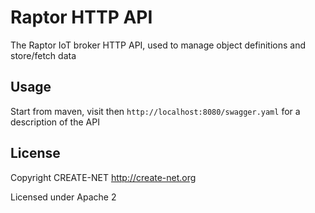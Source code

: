 Raptor HTTP API
===

The Raptor IoT broker HTTP API, used to manage object definitions and store/fetch data

Usage
---

Start from maven, visit then `http://localhost:8080/swagger.yaml` for a description of the API

License
---

Copyright CREATE-NET <http://create-net.org>

Licensed under Apache 2
